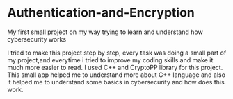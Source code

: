# Authentication-and-Encryption
My first small project on my way trying to learn and understand how cybersecurity works

I tried to make this project step by step, every task was doing a small part of my project,and everytime i tried to improve my coding skills and make it much more easier to read. I used C++ and CryptoPP library for this project. This small app helped me to understand more about C++ language and also it helped me to understand some basics in cybersecurity and how does this work.
